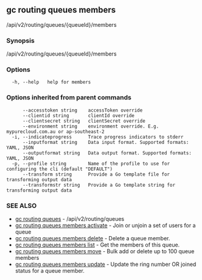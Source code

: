 ## gc routing queues members

/api/v2/routing/queues/{queueId}/members

### Synopsis

/api/v2/routing/queues/{queueId}/members

### Options

```
  -h, --help   help for members
```

### Options inherited from parent commands

```
      --accesstoken string    accessToken override
      --clientid string       clientId override
      --clientsecret string   clientSecret override
      --environment string    environment override. E.g. mypurecloud.com.au or ap-southeast-2
  -i, --indicateprogress      Trace progress indicators to stderr
      --inputformat string    Data input format. Supported formats: YAML, JSON
      --outputformat string   Data output format. Supported formats: YAML, JSON
  -p, --profile string        Name of the profile to use for configuring the cli (default "DEFAULT")
      --transform string      Provide a Go template file for transforming output data
      --transformstr string   Provide a Go template string for transforming output data
```

### SEE ALSO

* [gc routing queues](gc_routing_queues.html)	 - /api/v2/routing/queues
* [gc routing queues members activate](gc_routing_queues_members_activate.html)	 - Join or unjoin a set of users for a queue
* [gc routing queues members delete](gc_routing_queues_members_delete.html)	 - Delete a queue member.
* [gc routing queues members list](gc_routing_queues_members_list.html)	 - Get the members of this queue.
* [gc routing queues members move](gc_routing_queues_members_move.html)	 - Bulk add or delete up to 100 queue members
* [gc routing queues members update](gc_routing_queues_members_update.html)	 - Update the ring number OR joined status for a queue member.


